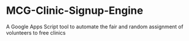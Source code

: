# MCG-Clinic-Signup-Engine
A Google Apps Script tool to automate the fair and random assignment of volunteers to free clinics
